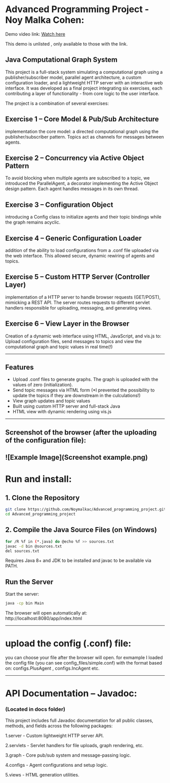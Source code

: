 # Advanced Programming Project - Noy Malka Cohen: #

Demo video link:  [Watch here](https://youtu.be/MB_0H3rd84U)

This demo is unlisted , only available to those with the link.


## Java Computational Graph System
This project is a full-stack system simulating a computational graph using a publisher/subscriber model, parallel agent architecture, a custom configuration loader, and a lightweight HTTP server with an interactive web interface. It was developed as a final project integrating six exercises, each contributing a layer of functionality - from core logic to the user interface.

The project is a combination of several exercises:

## Exercise 1 – Core Model & Pub/Sub Architecture
implementation the core model: a directed computational graph using the publisher/subscriber pattern. Topics act as channels for messages between agents.

## Exercise 2 – Concurrency via Active Object Pattern
To avoid blocking when multiple agents are subscribed to a topic, we introduced the ParallelAgent, a decorator implementing the Active Object design pattern. Each agent handles messages in its own thread.

## Exercise 3 – Configuration Object
introducing a Config class to initialize agents and their topic bindings while the graph remains acyclic.

## Exercise 4 – Generic Configuration Loader
addition of the ability to load configurations from a .conf file uploaded via the web interface. This allowed secure, dynamic rewiring of agents and topics.

## Exercise 5 – Custom HTTP Server (Controller Layer)
implementation of a HTTP server to handle browser requests (GET/POST), mimicking a REST API. The server routes requests to different servlet handlers responsible for uploading, messaging, and generating views.

## Exercise 6 – View Layer in the Browser
Creation of a dynamic web interface using HTML, JavaScript, and vis.js to:
Upload configuration files, send messages to topics and view the computational graph and topic values in real time(!)

---

## Features
- Upload .conf files to generate graphs. The graph is uploaded with the values of zero (initialization).
- Send topic messages via HTML form (*I prevented the possibility to update the topics if they are downstream in the culculations!)
- View graph updates and topic values
- Built using custom HTTP server and full-stack Java
- HTML view with dynamic rendering using vis.js

---
## Screenshot of the browser (after the uploading of the configuration file):

![Example Image](Screenshot example.png)
---

# Run and install:

## 1. Clone the Repository
```bash
git clone https://github.com/Noymalkac/Advanced_programming_project.git
cd Advanced_programming_project
```

## 2. Compile the Java Source Files (on Windows)

```bash
for /R %f in (*.java) do @echo %f >> sources.txt
javac -d bin @sources.txt
del sources.txt
```
Requires Java 8+ and JDK to be installed and javac to be available via PATH.

## Run the Server
Start the server:

```bash
java -cp bin Main
```

The browser will open automatically at: http://localhost:8080/app/index.html

---

# upload the config (.conf) file:
you can choose your file after the browser will open.
for exmample I loaded the config file (you can see config_files/simple.conf) with the format based on:
configs.PlusAgent , configs.IncAgent etc.

---
# API Documentation – Javadoc:

### (Located in docs folder)

This project includes full Javadoc documentation for all public classes, methods, and fields across the following packages:

1.server - Custom lightweight HTTP server API.

2.servlets - Servlet handlers for file uploads, graph rendering, etc.

3.graph - Core pub/sub system and message-passing logic.

4.configs - Agent configurations and setup logic.

5.views - HTML generation utilities.
